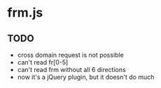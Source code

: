 # frm.js
## TODO
* cross domain request is not possible
* can't read fr[0-5]
* can't read frm without all 6 directions
* now it's a jQuery plugin, but it doesn't do much
